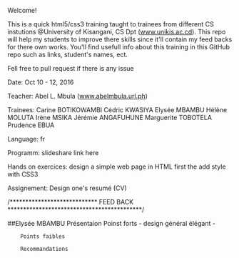 Welcome!

This is a quick html5/css3 training taught to trainees from different CS instutions @University of Kisangani, CS Dpt (www.unikis.ac.cd). This repo will help my students to improve there skills since it'll contain my feed backs for there own works.
You'll find usefull info about this training in this GitHub repo such as links, student's names, ect.

Fell free to pull request if there is any issue

Date: Oct 10 - 12, 2016

Teacher: Abel L. Mbula (www.abelmbula.url.ph)

Trainees:
	Carine BOTIKOWAMBI
    Cédric KWASIYA
    Elysée MBAMBU 
    Hélène MOLUTA
    Irène MSIKA 
    Jérémie ANGAFUHUNE 
    Marguerite TOBOTELA 
    Prudence EBUA 

Language: fr

Programm: slideshare link here

Hands on exercices: design a simple web page
	in HTML first
	the add style with CSS3

Assignement: Design one's resumé (CV)

/****************************
                    FEED BACK
                    *******************************************/
                
##Elysée MBAMBU
    Présentaion 
        Poinst forts
        - design général élégant
        - 

        Points faibles

        Recommandations


